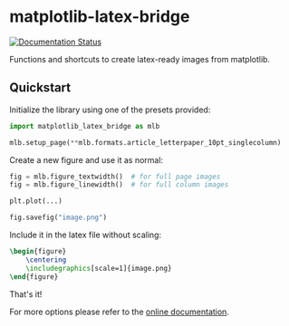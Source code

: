 # matplotlib-latex-bridge

[![Documentation Status](https://readthedocs.org/projects/matplotlib-latex-bridge/badge/?version=latest)](https://matplotlib-latex-bridge.readthedocs.io/en/latest/?badge=latest)

Functions and shortcuts to create latex-ready images from matplotlib.


## Quickstart

Initialize the library using one of the presets provided:

```python
import matplotlib_latex_bridge as mlb

mlb.setup_page(**mlb.formats.article_letterpaper_10pt_singlecolumn)
```
Create a new figure and use it as normal:
```python
fig = mlb.figure_textwidth()  # for full page images
fig = mlb.figure_linewidth()  # for full column images

plt.plot(...)

fig.savefig("image.png")
```
Include it in the latex file without scaling:
```latex
\begin{figure}
    \centering
    \includegraphics[scale=1]{image.png}
\end{figure}
```
That's it!

For more options please refer to the [online documentation](https://matplotlib-latex-bridge.readthedocs.io).